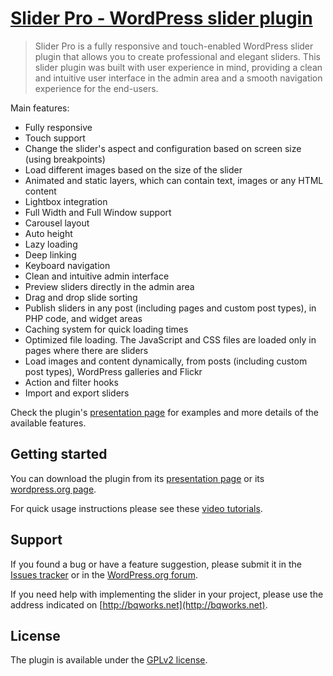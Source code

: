 # [Slider Pro - WordPress slider plugin](http://bqworks.net/slider-pro/) #

>Slider Pro is a fully responsive and touch-enabled WordPress slider plugin that allows you to create professional and elegant sliders. This slider plugin was built with user experience in mind, providing a clean and intuitive user interface in the admin area and a smooth navigation experience for the end-users.

Main features: 

* Fully responsive
* Touch support
* Change the slider's aspect and configuration based on screen size (using breakpoints)
* Load different images based on the size of the slider
* Animated and static layers, which can contain text, images or any HTML content
* Lightbox integration
* Full Width and Full Window support
* Carousel layout
* Auto height
* Lazy loading
* Deep linking
* Keyboard navigation
* Clean and intuitive admin interface
* Preview sliders directly in the admin area
* Drag and drop slide sorting
* Publish sliders in any post (including pages and custom post types), in PHP code, and widget areas
* Caching system for quick loading times
* Optimized file loading. The JavaScript and CSS files are loaded only in pages where there are sliders
* Load images and content dynamically, from posts (including custom post types), WordPress galleries and Flickr
* Action and filter hooks
* Import and export sliders

Check the plugin's [presentation page](http://bqworks.net/slider-pro/) for examples and more details of the available features.

## Getting started ##

You can download the plugin from its [presentation page](http://bqworks.net/slider-pro/) or its [wordpress.org page](https://wordpress.org/plugins/sliderpro/).

For quick usage instructions please see these [video tutorials](http://bqworks.net/slider-pro/screencasts/).

## Support ##

If you found a bug or have a feature suggestion, please submit it in the [Issues tracker](https://github.com/bqworks/sliderpro/issues) or in the [WordPress.org forum](https://wordpress.org/support/plugin/sliderpro/).

If you need help with implementing the slider in your project, please use the address indicated on [http://bqworks.net](http://bqworks.net).

## License ##

The plugin is available under the <a href="http://www.gnu.org/licenses/gpl-2.0.html">GPLv2 license</a>.
